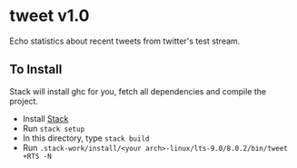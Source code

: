 # tweet v1.0

Echo statistics about recent tweets from twitter's test stream.

## To Install

Stack will install ghc for you, fetch all dependencies and compile the project.

* Install [Stack](https://docs.haskellstack.org/en/stable/README/)
* Run `stack setup`
* In this directory, type `stack build`
* Run `.stack-work/install/<your arch>-linux/lts-9.0/8.0.2/bin/tweet +RTS -N`
